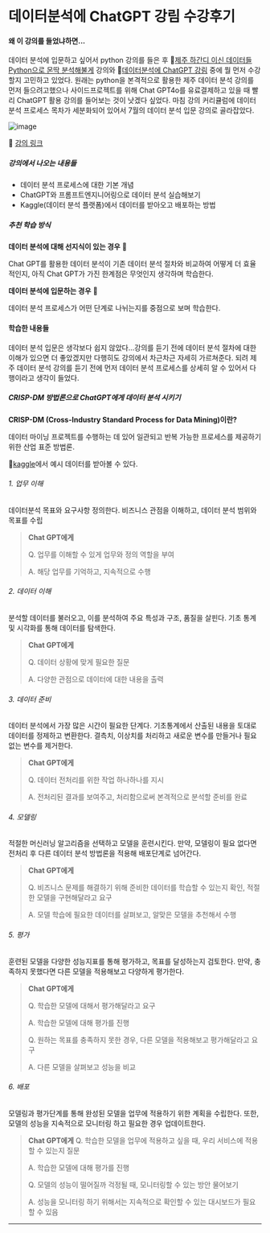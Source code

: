 # 데이터분석에 ChatGPT 강림 수강후기

#### 왜 이 강의를 들었냐하면...

데이터 분석에 입문하고 싶어서 python 강의를 들은 후 🔗[제주 하간디 이신 데이터들 Python으로 몬딱 분석해불게](https://weniv.link/5xfFEW) 강의와 🔗[데이터분석에 ChatGPT 강림](https://weniv.link/3ifLdu) 중에 뭘 먼저 수강할지 고민하고 있었다. 원래는 python을 본격적으로 활용한 제주 데이터 분석 강의를 먼저 들으려고했으나 사이드프로젝트를 위해 Chat GPT4o를 유료결제하고 있을 때 빨리 ChatGPT 활용 강의를 들어보는 것이 낫겠다 싶었다. 마침 강의 커리큘럼에 데이터 분석 프로세스 목차가 세분화되어 있어서 7월의 데이터 분석 입문 강의로 골라잡았다.

![image](https://github.com/CosmicLatte009/CosmicLatte009/assets/87015026/f5441d5d-a993-42c8-ac42-a6491a7b0836)

🔗 [강의 링크](https://www.inflearn.com/course/%EB%8D%B0%EC%9D%B4%ED%84%B0%EB%B6%84%EC%84%9D-chatgpt-%EA%B0%95%EB%A6%BC)

##### 강의에서 나오는 내용들

- 데이터 분석 프로세스에 대한 기본 개념
- ChatGPT와 프롬프트엔지니어링으로 데이터 분석 실습해보기
- Kaggle(데이터 분석 플랫폼)에서 데이터를 받아오고 배포하는 방법

##### 추천 학습 방식

**데이터 분석에 대해 선지식이 있는 경우** 🐇

Chat GPT를 활용한 데이터 분석이 기존 데이터 분석 절차와 비교하여 어떻게 더 효율적인지, 아직 Chat GPT가 가진 한계점은 무엇인지 생각하며 학습한다.

**데이터 분석에 입문하는 경우** 🐢

데이터 분석 프로세스가 어떤 단계로 나뉘는지를 중점으로 보며 학습한다.

#### 학습한 내용들

데이터 분석 입문은 생각보다 쉽지 않았다...강의를 듣기 전에 데이터 분석 절차에 대한 이해가 있으면 더 좋았겠지만 다행히도 강의에서 차근차근 자세히 가르쳐준다. 되려 제주 데이터 분석 강의를 듣기 전에 먼저 데이터 분석 프로세스를 상세히 알 수 있어서 다행이라고 생각이 들었다.

##### CRISP-DM 방법론으로 ChatGPT에게 데이터 분석 시키기

**CRISP-DM (Cross-Industry Standard Process for Data Mining)이란?**

데이터 마이닝 프로젝트를 수행하는 데 있어 일관되고 반복 가능한 프로세스를 제공하기 위한 산업 표준 방법론.

🔗[kaggle](https://www.kaggle.com/competitions/titanic)에서 예시 데이터를 받아볼 수 있다.

###### 1. 업무 이해

데이터분석 목표와 요구사항 정의한다.
비즈니스 관점을 이해하고, 데이터 분석 범위와 목표를 수립

> **Chat GPT에게**
>
> Q. 업무를 이해할 수 있게 업무와 정의 역할을 부여
>
> A. 해당 업무를 기억하고, 지속적으로 수행

###### 2. 데이터 이해

분석할 데이터를 불러오고, 이를 분석하여 주요 특성과 구조, 품질을 살핀다.
기초 통계 및 시각화를 통해 데이터를 탐색한다.

> **Chat GPT에게**
>
> Q. 데이터 상황에 맞게 필요한 질문
>
> A. 다양한 관점으로 데이터에 대한 내용을 출력

###### 3. 데이터 준비

데이터 분석에서 가장 많은 시간이 필요한 단계다.
기초통계에서 산출된 내용을 토대로 데이터를 정제하고 변환한다.
결측치, 이상치를 처리하고 새로운 변수를 만들거나 필요없는 변수를 제거한다.

> **Chat GPT에게**
>
> Q. 데이터 전처리를 위한 작업 하나하나를 지시
>
> A. 전처리된 결과를 보여주고, 처리함으로써 본격적으로 분석할 준비를 완료

###### 4. 모델링

적절한 머신러닝 알고리즘을 선택하고 모델을 훈련시킨다.
만약, 모델링이 필요 없다면 전처리 후 다른 데이터 분석 방법론을 적용해 배포단계로 넘어간다.

> **Chat GPT에게**
>
> Q. 비즈니스 문제를 해결하기 위해 준비한 데이터를 학습할 수 있는지 확인, 적절한 모델을 구현해달라고 요구
>
> A. 모델 학습에 필요한 데이터를 살펴보고, 알맞은 모델을 추천해서 수행

###### 5. 평가

훈련된 모델을 다양한 성능지표를 통해 평가하고, 목표를 달성하는지 검토한다.
만약, 충족하지 못했다면 다른 모델을 적용해보고 다양하게 평가한다.

> **Chat GPT에게**
>
> Q. 학습한 모델에 대해서 평가해달라고 요구
>
> A. 학습한 모델에 대해 평가를 진행
>
> Q. 원하는 목표를 충족하지 못한 경우, 다른 모델을 적용해보고 평가해달라고 요구
>
> A. 다른 모델을 살펴보고 성능을 비교

###### 6. 배포

모델링과 평가단계를 통해 완성된 모델을 업무에 적용하기 위한 계획을 수립한다.
또한, 모델의 성능을 지속적으로 모니터링 하고 필요한 경우 업데이트한다.

> **Chat GPT에게**
> Q. 학습한 모델을 업무에 적용하고 싶을 때, 우리 서비스에 적용할 수 있는지 질문
>
> A. 학습한 모델에 대해 평가를 진행
>
> Q. 모델의 성능이 떨어질까 걱정될 때, 모니터링할 수 있는 방안 물어보기
>
> A. 성능을 모니터링 하기 위해서는 지속적으로 확인할 수 있는 대시보드가 필요할 수 있음

---
